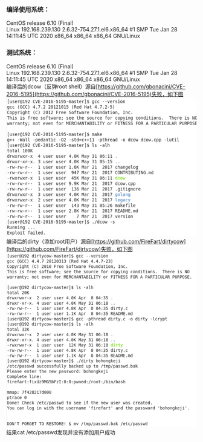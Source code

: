 ### 编译使用系统：  
CentOS release 6.10 (Final)  
Linux 192.168.239.130 2.6.32-754.27.1.el6.x86_64 #1 SMP Tue Jan 28 14:11:45 UTC 2020 x86_64 x86_64 x86_64 GNU/Linux  
### 测试系统：
CentOS release 6.10 (Final)  
Linux 192.168.239.130 2.6.32-754.27.1.el6.x86_64 #1 SMP Tue Jan 28 14:11:45 UTC 2020 x86_64 x86_64 x86_64 GNU/Linux  
编译后的dcow（反弹root shell）源自[https://github.com/gbonacini/CVE-2016-5195](https://github.com/gbonacini/CVE-2016-5195)失败，如下图  
![image](./pic/0.png)  
编译后的dirty（添加root用户）源自[https://github.com/FireFart/dirtycow](https://github.com/FireFart/dirtycow)失败，如下图  
![image](./pic/1.png)  
结果cat /etc/passwd发现并没有添加用户成功
